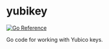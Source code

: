 # yubikey

[![Go Reference](https://pkg.go.dev/badge/github.com/AlekSi/yubikey.svg)](https://pkg.go.dev/github.com/AlekSi/yubikey)

Go code for working with Yubico keys.
